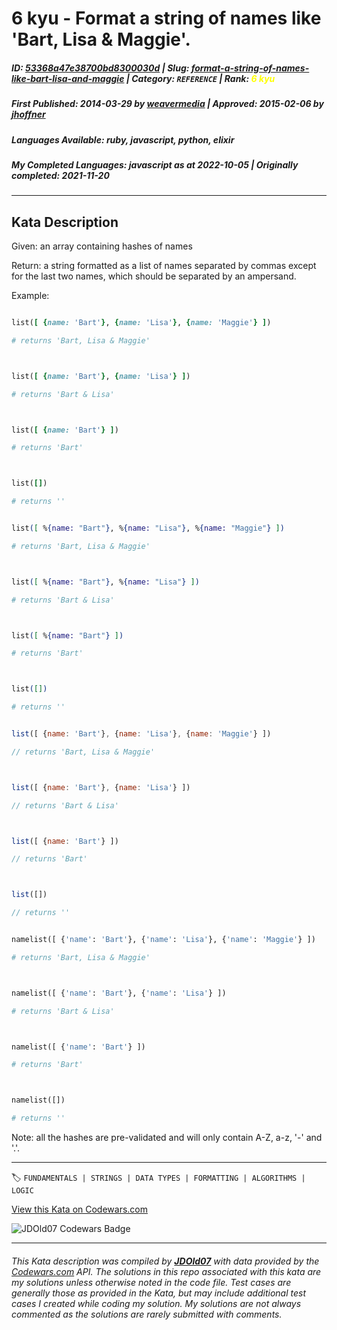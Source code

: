 # 6 kyu - Format a string of names like 'Bart, Lisa & Maggie'.

##### **ID**: [53368a47e38700bd8300030d](https://www.codewars.com/kata/53368a47e38700bd8300030d) | **Slug**: [format-a-string-of-names-like-bart-lisa-and-maggie](https://www.codewars.com/kata/53368a47e38700bd8300030d) | **Category**: `REFERENCE` | **Rank**: <span style="color:yellow">6 kyu</span>

##### **First Published**: 2014-03-29 ***by*** [weavermedia](https://www.codewars.com/users/weavermedia) | **Approved**: 2015-02-06 ***by*** [jhoffner](https://www.codewars.com/users/jhoffner)

##### **Languages Available**: ruby, javascript, python, elixir

##### **My Completed Languages**: javascript ***as at*** 2022-10-05 | **Originally completed**: 2021-11-20

---

## Kata Description


Given: an array containing hashes of names



Return: a string formatted as a list of names separated by commas except for the last two names, which should be separated by an ampersand.



Example:



``` ruby

list([ {name: 'Bart'}, {name: 'Lisa'}, {name: 'Maggie'} ])

# returns 'Bart, Lisa & Maggie'



list([ {name: 'Bart'}, {name: 'Lisa'} ])

# returns 'Bart & Lisa'



list([ {name: 'Bart'} ])

# returns 'Bart'



list([])

# returns ''

```

``` elixir

list([ %{name: "Bart"}, %{name: "Lisa"}, %{name: "Maggie"} ])

# returns 'Bart, Lisa & Maggie'



list([ %{name: "Bart"}, %{name: "Lisa"} ])

# returns 'Bart & Lisa'



list([ %{name: "Bart"} ])

# returns 'Bart'



list([])

# returns ''

```

``` javascript

list([ {name: 'Bart'}, {name: 'Lisa'}, {name: 'Maggie'} ])

// returns 'Bart, Lisa & Maggie'



list([ {name: 'Bart'}, {name: 'Lisa'} ])

// returns 'Bart & Lisa'



list([ {name: 'Bart'} ])

// returns 'Bart'



list([])

// returns ''

```

```python

namelist([ {'name': 'Bart'}, {'name': 'Lisa'}, {'name': 'Maggie'} ])

# returns 'Bart, Lisa & Maggie'



namelist([ {'name': 'Bart'}, {'name': 'Lisa'} ])

# returns 'Bart & Lisa'



namelist([ {'name': 'Bart'} ])

# returns 'Bart'



namelist([])

# returns ''

```



Note: all the hashes are pre-validated and will only contain A-Z, a-z, '-' and '.'.



---


🏷 `FUNDAMENTALS | STRINGS | DATA TYPES | FORMATTING | ALGORITHMS | LOGIC`


[View this Kata on Codewars.com](https://www.codewars.com/kata/53368a47e38700bd8300030d)

![](https://www.codewars.com/users/jdold07/badges/large "JDOld07 Codewars Badge")

---

###### *This Kata description was compiled by [**JDOld07**](https://tpstech.dev) with data provided by the [Codewars.com](https://www.codewars.com) API.  The solutions in this repo associated with this kata are my solutions unless otherwise noted in the code file.  Test cases are generally those as provided in the Kata, but may include additional test cases I created while coding my solution.  My solutions are not always commented as the solutions are rarely submitted with comments.*
